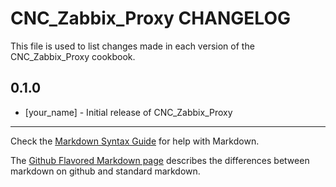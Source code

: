 # CNC_Zabbix_Proxy CHANGELOG

This file is used to list changes made in each version of the CNC_Zabbix_Proxy cookbook.

## 0.1.0
- [your_name] - Initial release of CNC_Zabbix_Proxy

- - -
Check the [Markdown Syntax Guide](http://daringfireball.net/projects/markdown/syntax) for help with Markdown.

The [Github Flavored Markdown page](http://github.github.com/github-flavored-markdown/) describes the differences between markdown on github and standard markdown.
